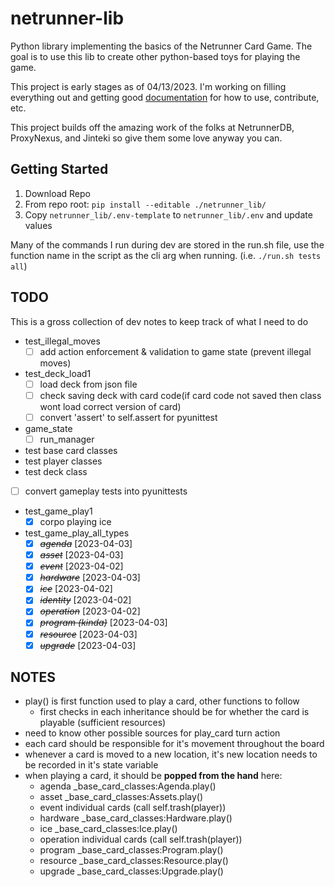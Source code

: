 # netrunner-lib

Python library implementing the basics of the Netrunner Card Game. The goal is to use this lib to create other python-based toys for playing the game.

This project is early stages as of 04/13/2023. I'm working on filling everything out and getting good [documentation](wiki/Home.md) for how to use, contribute, etc.

This project builds off the amazing work of the folks at NetrunnerDB, ProxyNexus, and Jinteki so give them some love anyway you can.

## Getting Started

1. Download Repo
2. From repo root: `pip install --editable ./netrunner_lib/`
3. Copy `netrunner_lib/.env-template` to `netrunner_lib/.env` and update values

Many of the commands I run during dev are stored in the run.sh file, use the function name in the script as the cli arg when running. (i.e. `./run.sh tests all`)

## TODO

This is a gross collection of dev notes to keep track of what I need to do

- test_illegal_moves
  - [ ] add action enforcement & validation to game state (prevent illegal moves)
- test_deck_load1
  - [ ] load deck from json file
  - [ ] check saving deck with card code(if card code not saved then class wont load correct version of card)
  - [ ] convert 'assert' to self.assert for pyunittest
- game_state
  - [ ] run_manager
- test base card classes
- test player classes
- test deck class
- [ ] convert gameplay tests into pyunittests
- test_game_play1
  - [x] corpo playing ice
- test_game_play_all_types
  - [X] ~~*agenda*~~ [2023-04-03]
  - [X] ~~*asset*~~ [2023-04-03]
  - [X] ~~*event*~~ [2023-04-02]
  - [X] ~~*hardware*~~ [2023-04-03]
  - [X] ~~*ice*~~ [2023-04-02]
  - [X] ~~*identity*~~ [2023-04-02]
  - [X] ~~*operation*~~ [2023-04-02]
  - [X] ~~*program (kinda)*~~ [2023-04-03]
  - [X] ~~*resource*~~ [2023-04-03]
  - [X] ~~*upgrade*~~ [2023-04-03]

## NOTES

- play() is first function used to play a card, other functions to follow
  - first checks in each inheritance should be for whether the card is playable (sufficient resources)
- need to know other possible sources for play_card turn action
- each card should be responsible for it's movement throughout the board
- whenever a card is moved to a new location, it's new location needs to be recorded in it's state variable
- when playing a card, it should be **popped from the hand** here:
  - agenda _base_card_classes:Agenda.play()
  - asset _base_card_classes:Assets.play()
  - event individual cards (call self.trash(player))
  - hardware _base_card_classes:Hardware.play()
  - ice _base_card_classes:Ice.play()
  - operation individual cards (call self.trash(player))
  - program _base_card_classes:Program.play()
  - resource _base_card_classes:Resource.play()
  - upgrade _base_card_classes:Upgrade.play()
